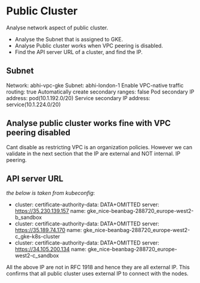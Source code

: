 # Public Cluster

Analyse network aspect of public cluster.

- Analyse the Subnet that is assigned to GKE.
- Analyse Public cluster works when VPC peering is disabled.
- Find the API server URL of a cluster, and find the IP.

## Subnet

Network: abhi-vpc-gke
Subnet: abhi-london-1
Enable VPC-native traffic routing: true
Automatically create secondary ranges: false
Pod secondary IP address: pod(10.1.192.0/20)
Service secondary IP address: service(10.1.224.0/20)

## Analyse public cluster works fine with VPC peering disabled

Cant disable as restricting VPC is an organization policies. However we can validate in the next section that the IP are external and NOT internal. IP peering.

## API server URL

*the below is taken from kubeconfig*:

- cluster:
    certificate-authority-data: DATA+OMITTED
    server: https://35.230.139.157
  name: gke_nice-beanbag-288720_europe-west2-b_sandbox
- cluster:
    certificate-authority-data: DATA+OMITTED
    server: https://35.189.74.170
  name: gke_nice-beanbag-288720_europe-west2-c_gke-k8s-cluster
- cluster:
    certificate-authority-data: DATA+OMITTED
    server: https://34.105.200.134
  name: gke_nice-beanbag-288720_europe-west2-c_sandbox

All the above IP are not in RFC 1918 and hence they are all external IP. This confirms that all public cluster uses external IP to connect with the nodes.
